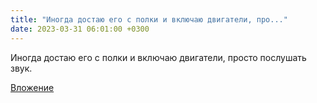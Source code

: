 ```yaml
---
title: "Иногда достаю его с полки и включаю двигатели, про..."
date: 2023-03-31 06:01:00 +0300
---
```


Иногда достаю его с полки и включаю двигатели, просто послушать звук.

[Вложение](https://vk.com/video41076938_456239593)

